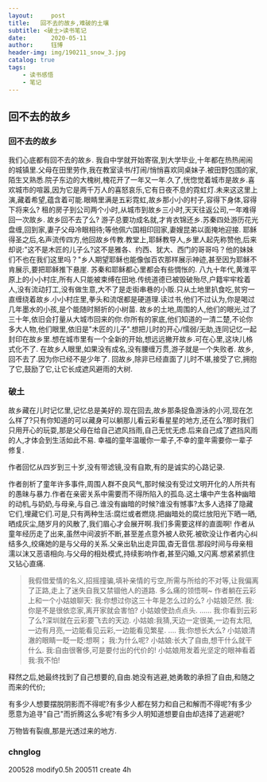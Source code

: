 ```yaml
---
layout:     post
title:   回不去的故乡,难破的土壤
subtitle: <破土>读书笔记
date:       2020-05-11
author:     钰博
header-img: img/190211_snow_3.jpg
catalog: true
tags:
    - 读书感悟
    - 笔记
---
```


## 回不去的故乡
### 回不去的故乡
我们心底都有回不去的故乡.
我自中学就开始寄宿,到大学毕业,十年都在热热闹闹的城镇里.父母在田里劳作,我在教室读书/打闹/悄悄喜欢同桌妹子.被田野包围的家,陌生又熟悉.院子东边的大槐树,槐花开了一年又一年.久了,恍惚觉着城市是故乡.喜欢城市的喧嚣,因为它是两千万人的喜怒哀乐,它有日夜不息的霓虹灯.未来这这里上演,藏着希望,蕴含着可能.眼睛里满是五彩霓虹,故乡那小小的村子,容得下身体,容得下将来么?
租的房子到公司两个小时,从城市到故乡三小时,天天往返公司,一年难得回一次故乡.
故乡回不去了么?
游子总要功成名就,才肯衣锦还乡.苏秦四处游历花光盘缠,回到家,妻子父母冷眼相待;等他佩六国相印回家,妻嫂昆弟以面掩地迎接.
耶稣得圣之后,名声流传四方,他回故乡传教.教堂上,耶稣教导人,乡里人起先称赞他,后来却说:"这不是木匠的儿子么?这不是雅各、约西、犹大、西门的哥哥吗？他的妹妹们不也在我们这里吗？"乡人期望耶稣也能像伽百农那样展示神迹,甚至因为耶稣不肯展示,要把耶稣推下悬崖.
苏秦和耶稣都心里都会有些惆怅的.
八九十年代,黄淮平原上的小小村庄,所有人只能被束缚在田地.传统道德已被毁破殆尽,户籍牢牢栓着人,没有流动打工,没有做生意,大不了是走街串巷的小贩.只从土地里扒食吃,贫穷一直缠绕着故乡.小小村庄里,拳头和流氓都是硬道理.读过书,他们不过认为,你是喝过几年墨水的小孩,是个能随时掰折的小树苗.
故乡的土地,周围的人,他们的眼光,过了三十年,依旧会打量从大城市回来的你.你所有的家底,他们知道的一清二楚,不论你多大人物,他们眼里,依旧是"木匠的儿子".想把儿时的开心/懦弱/无助,连同记忆一起封印在故乡里.想在城市里有一个全新的开始,想远远撇开故乡.可在心里,这块儿格式化不了.
在故乡人眼里,如果没有成名,没有腰缠万贯,游子就是一个失败者.
故乡,回不去了.因为你已经不是少年了.
回故乡,除非已经直面了儿时不堪,接受了它,拥抱了它,鼓励了它,让它长成遮风避雨的大树.

### 破土
故乡藏在儿时记忆里,记忆总是美好的.现在回去,故乡那条捉鱼游泳的小河,现在怎么样了?只有你知道的可以藏身可以躺那儿看云彩看星星的地方,还在么?那时我们只用开心的玩耍,那是父母在给自己遮风挡雨,自己无忧无虑.后来自己成了遮挡风雨的人,才体会到生活如此不易.
幸福的童年温暖你一辈子,不幸的童年需要你一辈子修复.

作者回忆从四岁到三十岁,没有带滤镜,没有自欺,有的是诚实的心路记录.

作者剖析了童年许多事件,周围人群不良风气,那时候没有受过文明开化的人所共有的愚昧与暴力.作者在亲密关系中需要而不得所陷入的孤岛.这土壤中产生各种幽暗的动机,与奶奶,与母亲,与自己.谁没有幽暗的时候?谁没有憾事?太多人选择了隐藏它们,埋藏它们.可是,只有两种生活:腐烂或者燃烧.把幽暗处的腐烂放阳光下晒一晒,晒成灰尘,随岁月的风散了,我们眉心才会展开啊.我们多需要这样的直面啊!
作者从童年经历走了出来,虽然中间波折不断,甚至差点意外被人砍死.被砍没让作者内心纠结多久,绞痛她的是与父母的关系.父亲出轨出走异国,杳无音信.那段时间与母亲相濡以沫又恶语相向.与父母的相处模式,持续影响作者,甚至闪婚,又闪离.想紧紧抓住又钻心直痛.

> 我假借爱情的名义,招摇撞骗,填补亲情的亏空,所需与所给的不对等,让我偏离了正路,走上了迷失自我又禁锢他人的道路.
多么痛的领悟啊~
作者躺在云彩上和一个小姑娘聊天:
> 我:你想过你这三十年是怎么过的么?
> 小姑娘茫然.
> 我:你是不是很依恋家,离开家就会害怕?
> 小姑娘使劲点点头.
> ......
> 我:你看到云彩了么?深圳就在云彩要飞去的天边.
> 小姑娘:我猜,天边一定很美,一边有太阳,一边有月亮,一边能看见云彩,一边能看见繁星.
> ....
> 我:你想长大么?
> 小姑娘清澈的眼睛一眨一眨:想啊；
> 我:为什么呢?
> 小姑娘:长大了自由,想干什么就干什么.
> 我:自由很奢侈,可是要付出的代价的!
> 小姑娘用发着光坚定的眼神看着我:我不怕!

释然之后,她最终找到了自己想要的,自由.她没有逃避,她勇敢的承担了自由,和随之而来的代价;

有多少人想要摆脱阴影而不得呢?有多少人都在努力和自己和解而不得呢?有多少愿意为追寻"自己"而折腾这么多呢?有多少人明知道想要自由却选择了逃避呢?

万物皆有裂痕,那是光透过来的地方.


### chnglog
200528 modify0.5h
200511 create 4h
 
 
